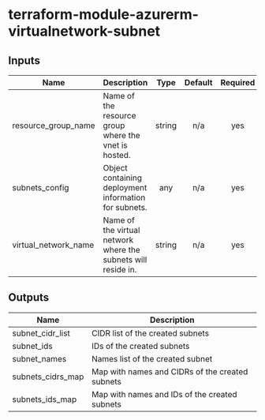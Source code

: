 # terraform-module-azurerm-virtualnetwork-subnet

<!-- BEGINNING OF PRE-COMMIT-TERRAFORM DOCS HOOK -->
## Inputs

| Name | Description | Type | Default | Required |
|------|-------------|:----:|:-----:|:-----:|
| resource\_group\_name | Name of the resource group where the vnet is hosted. | string | n/a | yes |
| subnets\_config | Object containing deployment information for subnets. | any | n/a | yes |
| virtual\_network\_name | Name of the virtual network where the subnets will reside in. | string | n/a | yes |

## Outputs

| Name | Description |
|------|-------------|
| subnet\_cidr\_list | CIDR list of the created subnets |
| subnet\_ids | IDs of the created subnets |
| subnet\_names | Names list of the created subnet |
| subnets\_cidrs\_map | Map with names and CIDRs of the created subnets |
| subnets\_ids\_map | Map with names and IDs of the created subnets |

<!-- END OF PRE-COMMIT-TERRAFORM DOCS HOOK -->
